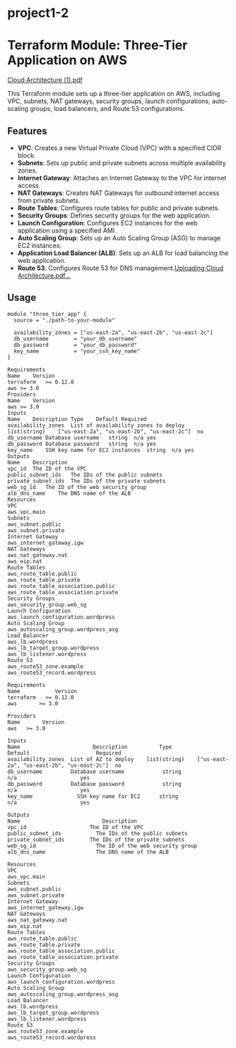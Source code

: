 # project1-2
# Terraform Module: Three-Tier Application on AWS

[Cloud Architecture (1).pdf](https://github.com/rshabralieva2024/project1-2/files/15327644/Cloud.Architecture.1.pdf)


This Terraform module sets up a three-tier application on AWS, including VPC, subnets, NAT gateways, security groups, launch configurations, auto-scaling groups, load balancers, and Route 53 configurations.

## Features

- **VPC**: Creates a new Virtual Private Cloud (VPC) with a specified CIDR block.
- **Subnets**: Sets up public and private subnets across multiple availability zones.
- **Internet Gateway**: Attaches an Internet Gateway to the VPC for internet access.
- **NAT Gateways**: Creates NAT Gateways for outbound internet access from private subnets.
- **Route Tables**: Configures route tables for public and private subnets.
- **Security Groups**: Defines security groups for the web application.
- **Launch Configuration**: Configures EC2 instances for the web application using a specified AMI.
- **Auto Scaling Group**: Sets up an Auto Scaling Group (ASG) to manage EC2 instances.
- **Application Load Balancer (ALB)**: Sets up an ALB for load balancing the web application.
- **Route 53**: Configures Route 53 for DNS management.[Uploading Cloud Architecture.pdf…]()


## Usage

```hcl
module "three_tier_app" {
  source = "./path-to-your-module"

  availability_zones = ["us-east-2a", "us-east-2b", "us-east-2c"]
  db_username        = "your_db_username"
  db_password        = "your_db_password"
  key_name           = "your_ssh_key_name"
}

Requirements
Name	Version
terraform	>= 0.12.0
aws	>= 3.0
Providers
Name	Version
aws	>= 3.0
Inputs
Name	Description	Type	Default	Required
availability_zones	List of availability zones to deploy	list(string)	["us-east-2a", "us-east-2b", "us-east-2c"]	no
db_username	Database username	string	n/a	yes
db_password	Database password	string	n/a	yes
key_name	SSH key name for EC2 instances	string	n/a	yes
Outputs
Name	Description
vpc_id	The ID of the VPC
public_subnet_ids	The IDs of the public subnets
private_subnet_ids	The IDs of the private subnets
web_sg_id	The ID of the web security group
alb_dns_name	The DNS name of the ALB
Resources
VPC
aws_vpc.main
Subnets
aws_subnet.public
aws_subnet.private
Internet Gateway
aws_internet_gateway.igw
NAT Gateways
aws_nat_gateway.nat
aws_eip.nat
Route Tables
aws_route_table.public
aws_route_table.private
aws_route_table_association.public
aws_route_table_association.private
Security Groups
aws_security_group.web_sg
Launch Configuration
aws_launch_configuration.wordpress
Auto Scaling Group
aws_autoscaling_group.wordpress_asg
Load Balancer
aws_lb.wordpress
aws_lb_target_group.wordpress
aws_lb_listener.wordpress
Route 53
aws_route53_zone.example
aws_route53_record.wordpress

Requirements
Name	       Version
terraform	>= 0.12.0
aws	      >= 3.0

Providers
Name	   Version
aws   >= 3.0

Inputs
Name	                   Description	        Type	                   Default	                   Required
availability_zones	List of AZ to deploy	list(string)	["us-east-2a", "us-east-2b", "us-east-2c"]	no
db_username	        Database username	         string	                       n/a	                  yes
db_password	        Database password	         string	                       n/a	                  yes
key_name	          SSH key name for EC2     	string	                       n/a	                  yes  

Outputs
Name	                      Description
vpc_id	                  The ID of the VPC
public_subnet_ids	        The IDs of the public subnets
private_subnet_ids	      The IDs of the private subnets
web_sg_id	                The ID of the web security group
alb_dns_name	            The DNS name of the ALB

Resources
VPC
aws_vpc.main
Subnets
aws_subnet.public
aws_subnet.private
Internet Gateway
aws_internet_gateway.igw
NAT Gateways
aws_nat_gateway.nat
aws_eip.nat
Route Tables
aws_route_table.public
aws_route_table.private
aws_route_table_association.public
aws_route_table_association.private
Security Groups
aws_security_group.web_sg
Launch Configuration
aws_launch_configuration.wordpress
Auto Scaling Group
aws_autoscaling_group.wordpress_asg
Load Balancer
aws_lb.wordpress
aws_lb_target_group.wordpress
aws_lb_listener.wordpress
Route 53
aws_route53_zone.example
aws_route53_record.wordpress


